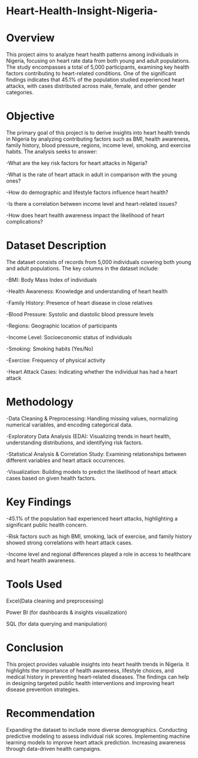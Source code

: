 # Heart-Health-Insight-Nigeria-

# Overview
This project aims to analyze heart health patterns among individuals in Nigeria, focusing on heart rate data from both young and adult populations. The study encompasses a total of 5,000 participants, examining key health factors contributing to heart-related conditions. One of the significant findings indicates that 45.1% of the population studied experienced heart attacks, with cases distributed across male, female, and other gender categories.

# Objective
The primary goal of this project is to derive insights into heart health trends in Nigeria by analyzing contributing factors such as BMI, health awareness, family history, blood pressure, regions, income level, smoking, and exercise habits. The analysis seeks to answer:

-What are the key risk factors for heart attacks in Nigeria?

-What is the rate of heart attack in adult in comparison with the young ones?

-How do demographic and lifestyle factors influence heart health?

-Is there a correlation between income level and heart-related issues?

-How does heart health awareness impact the likelihood of heart complications?

# Dataset Description
The dataset consists of records from 5,000 individuals covering both young and adult populations. The key columns in the dataset include:

-BMI: Body Mass Index of individuals

-Health Awareness: Knowledge and understanding of heart health

-Family History: Presence of heart disease in close relatives

-Blood Pressure: Systolic and diastolic blood pressure levels

-Regions: Geographic location of participants

-Income Level: Socioeconomic status of individuals

-Smoking: Smoking habits (Yes/No)

-Exercise: Frequency of physical activity

-Heart Attack Cases: Indicating whether the individual has had a heart attack

# Methodology
-Data Cleaning & Preprocessing: Handling missing values, normalizing numerical variables, and encoding categorical data.

-Exploratory Data Analysis (EDA): Visualizing trends in heart health, understanding distributions, and identifying risk factors.

-Statistical Analysis & Correlation Study: Examining relationships between different variables and heart attack occurrences.

-Visualization: Building models to predict the likelihood of heart attack cases based on given health factors.

# Key Findings
-45.1% of the population had experienced heart attacks, highlighting a significant public health concern.

-Risk factors such as high BMI, smoking, lack of exercise, and family history showed strong correlations with heart attack cases.

-Income level and regional differences played a role in access to healthcare and heart health awareness.

# Tools Used
Excel(Data cleaning and preprocessing)

Power BI (for dashboards & insights visualization)

SQL (for data querying and manipulation)

# Conclusion
This project provides valuable insights into heart health trends in Nigeria. It highlights the importance of health awareness, lifestyle choices, and medical history in preventing heart-related diseases. The findings can help in designing targeted public health interventions and improving heart disease prevention strategies.

# Recommendation
Expanding the dataset to include more diverse demographics.
Conducting predictive modeling to assess individual risk scores.
Implementing machine learning models to improve heart attack prediction.
Increasing awareness through data-driven health campaigns.
